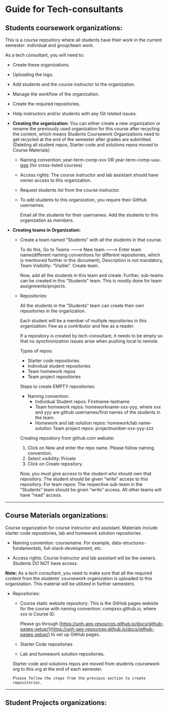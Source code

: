 # Guide for Tech-consultants

## Students coursework organizations:
This is a course repository where all students have their work in the current semester: individual and group/team work.

  As a tech consultant, you will need to:
  - Create these organizations.
  - Uploading the logo.
  - Add students and the course instructor to the organization.
  - Manage the workflow of the organization.
  - Create the required repositories.
  - Help instructors and/or students with any Git related issues.

- **Creating the organization:**
    You can either create a new organization or rename the previously used organization for this course after recycling the content, which means Students Coursework Organizations need to get recycled at the end of the semester after grades are submitted. (Deleting all student repos, Starter code and solutions repos moved to Course Materials)

  - Naming convention:  year-term-comp-xxx OR year-term-comp-uuu-ggg (for cross-listed courses)

  - Access rights: The course instructor and lab assistant should have owner access to this organization.

  - Request students list from the course instructor.

  - To add students to this organization, you require their GitHub usernames.

    Email all the students for their usernames.
    Add the students to this organization as members.

- **Creating teams in Organization:**
  - Create a team named “Students” with all the students in that course.

    To do this,
	  Go to Teams ---> New team ---> Enter team name(different naming conventions for different repositories, which is mentioned further in this document), Description is not mandatory, Team Visibility: “Visible”. Create team.

    Now, add all the students in this team and create.
	  Further, sub-teams can be created in this “Students” team. This is mostly done for team assignments/projects.


  - Repositories:

    All the students in the “Students” team can create their own repositories in the organization.

    Each student will be a member of multiple repositories in this organization: Few as a contributor and few as a reader.

    If a repository is created by tech-consultant, it needs to be empty so that no synchronization issues arise when pushing local to remote.

    Types of repos:
    - Starter code repositories
    - Individual student repositories
    - Team homework repos
    - Team project repositories


    Steps to create EMPTY repositories:
    - Naming convention:
      - Individual Student repos: Firstname-lastname
      - Team homework repos: homeworkname-xxx-yyy, where xxx and yyy are github usernames/first names of the students in the team.
      - Homework and lab solution repos: homework/lab name-solution
      Team project repos: projectnumber-xxx-yyy-zzz


    Creating repository from github.com website:
      1. Click on New and enter the repo name. Please follow naming convention.
      2. Select visibility: Private
      3. Click on Create repository.


    Now, you must give access to the student who should own that repository. The student should be given “write” access to this repository.
    For team repos: The respective sub-team in the ”Students” team should be given “write” access. All other teams will have “read” access.

-------------------
## Course Materials organizations:
  Course organization for course instructor and assistant. Materials include starter code repositories, lab and homework solution repositories.

  - Naming convention: coursename. For example, data-structures-fundamentals, full-stack-development, etc.

  - Access rights: Course Instructor and lab assistant will be the owners. Students DO NOT have access.

  **Note:** As a tech consultant, you need to make sure that all the required content from the students’ coursework organization is uploaded to this organization. This material will be utilized in further semesters.


  - Repositories:
    - Course static website repository:
      This is the GitHub pages website for the course with naming convention: compxxx.github.io, where xxx is Course ID.

      Please go through [https://unh-aes-resources.github.io/docs/github-pages-setup/](https://unh-aes-resources.github.io/docs/github-pages-setup/) to set up GitHub pages.

    - Starter Code repositories
    - Lab and homework solution repositories.

    Starter code and solutions repos are moved from students coursework org to this org at the end of each semester.

    ``Please follow the steps from the previous section to create repositories. ``
---------
## Student Projects organizations:
